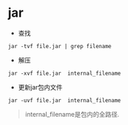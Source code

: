 # jar


* 查找

```
jar -tvf file.jar | grep filename
```

* 解压

```
jar -xvf file.jar  internal_filename
```

* 更新jar包内文件

```
jar -uvf file.jar  internal_filename
```

> internal_filename是包内的全路径.